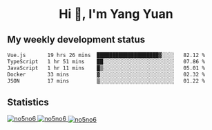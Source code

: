 <h1 align="center">Hi 👋, I'm Yang Yuan</h1>


## My weekly development status
<!--START_SECTION:waka-->

```txt
Vue.js       19 hrs 26 mins  ████████████████████▓░░░░   82.12 %
TypeScript   1 hr 51 mins    ██░░░░░░░░░░░░░░░░░░░░░░░   07.86 %
JavaScript   1 hr 11 mins    █▒░░░░░░░░░░░░░░░░░░░░░░░   05.01 %
Docker       33 mins         ▓░░░░░░░░░░░░░░░░░░░░░░░░   02.32 %
JSON         17 mins         ▒░░░░░░░░░░░░░░░░░░░░░░░░   01.22 %
```

<!--END_SECTION:waka-->

## Statistics
<a href="https://github.com/anuraghazra/github-readme-stats">
  <img src="https://github-readme-stats.vercel.app/api/top-langs/?username=no5no6&theme=dracula" alt="no5no6">
</a>
<a href="https://github.com/anuraghazra/github-readme-stats">
  <img src="https://github-readme-stats.vercel.app/api?username=no5no6&show_icons=true&theme=dracula&line_height=40" alt="no5no6">
</a>
<a href="https://github.com/anuraghazra/github-readme-stats">
  <img align="center" src="https://github-readme-streak-stats.herokuapp.com/?user=no5no6&theme=dracula" alt="no5no6" />
</a>
